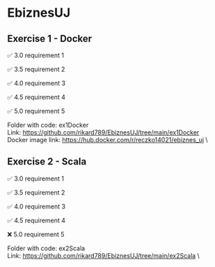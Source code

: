 # EbiznesUJ

## Exercise 1 - Docker

:white_check_mark: 3.0 requirement 1 

:white_check_mark: 3.5 requirement 2 

:white_check_mark: 4.0 requirement 3 

:white_check_mark: 4.5 requirement 4 

:white_check_mark: 5.0 requirement 5 

Folder with code: ex1Docker \
Link: https://github.com/rikard789/EbiznesUJ/tree/main/ex1Docker \
Docker image link: https://hub.docker.com/r/reczko14021/ebiznes_uj \


## Exercise 2 - Scala

:white_check_mark: 3.0 requirement 1

:white_check_mark: 3.5 requirement 2

:white_check_mark: 4.0 requirement 3

:white_check_mark: 4.5 requirement 4

:x: 5.0 requirement 5

Folder with code: ex2Scala \
Link: https://github.com/rikard789/EbiznesUJ/tree/main/ex2Scala \